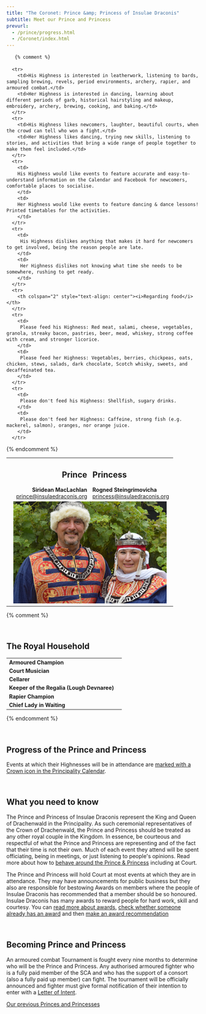 ```yaml
---
title: "The Coronet: Prince &amp; Princess of Insulae Draconis"
subtitle: Meet our Prince and Princess
prevurl:
  - /prince/progress.html
  - /Coronet/index.html
---
```


<table class="table table-striped">
    <tbody>
      <tr>
        <td width="50%" style="text-align: right">
          <h2>Prince</h2>
          <strong>Siridean MacLachlan</strong><br>
          <a href="mailto:prince@insulaedraconis.org" >prince@insulaedraconis.org</a>
        </td>
        <td width="50%" style="text-align: left"><h2>Princess</h2>
            <strong>Rogned Steingrimovicha </strong><br>
          <a href="mailto:princess@insulaedraconis.org">princess@insulaedraconis.org</a> <br></td>
      </tr>
      <tr>
        <td colspan="2" style="text-align: center">
          <img width="400" src="/coronet/images/siridean-rogned.jpg" class="rounded shadow m-3" alt="Prince and Princess of Insulae Draconis"><br>
        </td>
      </tr>

       {% comment %}

      <tr>
        <td>His Highness is interested in leatherwork, listening to bards, sampling brewing, revels, period environments, archery, rapier, and armoured combat.</td>
        <td>Her Highness is interested in dancing, learning about different periods of garb, historical hairstyling and makeup, embroidery, archery, brewing, cooking, and baking.</td>
      </tr>
      <tr>
        <td>His Highness likes newcomers, laughter, beautiful courts, when the crowd can tell who won a fight.</td>
        <td>Her Highness likes dancing, trying new skills, listening to stories, and activities that bring a wide range of people together to make them feel included.</td>
      </tr>
      <tr>
        <td>
        His Highness would like events to feature accurate and easy-to-understand information on the Calendar and Facebook for newcomers, comfortable places to socialise.
        </td>
        <td>
        Her Highness would like events to feature dancing & dance lessons! Printed timetables for the activities.
        </td>
      </tr>
      <tr>
        <td>
         His Highness dislikes anything that makes it hard for newcomers to get involved, being the reason people are late.
        </td>
        <td>
         Her Highness dislikes not knowing what time she needs to be somewhere, rushing to get ready.
        </td>
      </tr>
      <tr>
        <th colspan="2" style="text-align: center"><i>Regarding food</i></th>
      </tr>
      <tr>
        <td>
         Please feed his Highness: Red meat, salami, cheese, vegetables, granola, streaky bacon, pastries, beer, mead, whiskey, strong coffee with cream, and stronger licorice.
        </td>
        <td>
         Please feed her Highness: Vegetables, berries, chickpeas, oats, chicken, stews, salads, dark chocolate, Scotch whisky, sweets, and decaffeinated tea.
        </td>
      </tr>
      <tr>
        <td>
         Please don't feed his Highness: Shellfish, sugary drinks.
        </td>
        <td>
         Please don't feed her Highness: Caffeine, strong fish (e.g. mackerel, salmon), oranges, nor orange juice.
        </td>
      </tr>

{% endcomment %}

  </tbody>
  </table>
  
  {% comment %}

  <br>
  <h2>The Royal Household</h2>
 <table width="500" cellspacing="0" cellpadding="2">
    <tbody>
      <tr>
        <td><strong>Armoured Champion</strong></td>
        <td></td>
      </tr>
      <tr>
        <td><strong>Court Musician</strong></td>
        <td> </td>
        </tr>
      <tr>
        <td><strong>Cellarer</strong></td>
        <td></td>
        </tr>
      <tr>
        <td><strong>Keeper of the Regalia (Lough Devnaree)</strong></td>
        <td></td>
      </tr>
      <tr>
        <td><strong>Rapier Champion</strong></td>
        <td></td>
      </tr>
      <tr>
        <td><strong>Chief Lady in Waiting</strong></td>
        <td></td>
      </tr>
      </tbody>
  </table>

{% endcomment %}

<br />

<div id="mainContent">

  <h2><a name="progress"></a>Progress of the Prince and Princess</h2>

  <p>
  Events at which their Highnesses will be in attendance are <a href="{% link events/index.html %}">marked with a Crown icon in the Principality Calendar</a>.
  </p>

  <br />

  <h2>What you need to know</h2>

  <p>The Prince and Princess of Insulae Draconis represent the King and Queen of Drachenwald in the Principality. As such ceremonial representatives of the Crown of Drachenwald, the Prince and Princess should be treated as any other royal couple in the Kingdom. In essence, be courteous and respectful of what the Prince and Princess are representing and of the fact that their time is not their own. Much of each event they attend will be spent officiating, being in meetings, or just listening to people's opinions. Read more about how to <a href="{% link coronet/behaviour-around-royal-couple.md %}">behave around the Prince &amp; Princess</a> including at Court.</p>

  <p>The Prince and Princess will hold Court at most events at which they are in attendance. They may have announcements for public business but they also are responsible for bestowing Awards on members where the people of Insulae Draconis has recommended that a member should be so honoured. Insulae Draconis has many awards to reward people for hard work, skill and courtesy. You can <a href="{% link activities/heraldry/awards.md %}">read more about awards</a>, <a href="http://op.drachenwald.sca.org/"> check whether someone already has an award</a> and then <a href="{% link coronet/recommend.html %}">make an award recommendation</a></p>

  <br />

  <h2>Becoming Prince and Princess</h2>

  <p>An armoured combat Tournament is fought every nine months to determine who will be the Prince and Princess.  Any authorised armoured fighter who is a fully paid member of the SCA and who has the support of a consort (also a fully paid up member) can fight.  The tournament will be officially announced and fighter must give formal notification of their intention to enter with a  <a href="{% link coronet/coronet-tourney.md %}#submit-a-letter-of-intent">Letter of Intent</a>.</p>

  <p class="text-center"><a class="btn btn-primary" href="{% link coronet/past.md %}">Our previous Princes and Princesses</a></p>
                        

</div>
